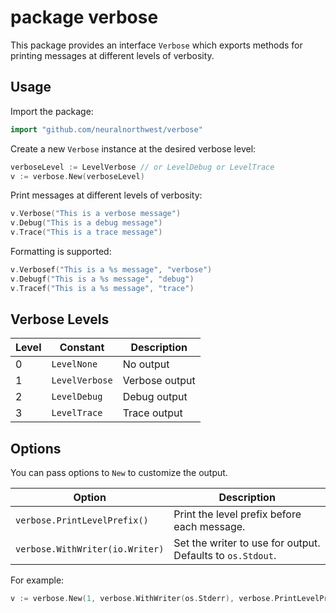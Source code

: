 # package verbose

This package provides an interface `Verbose` which exports methods for printing
messages at different levels of verbosity.

## Usage

Import the package:

```go
import "github.com/neuralnorthwest/verbose"
```

Create a new `Verbose` instance at the desired verbose level:

```go
verboseLevel := LevelVerbose // or LevelDebug or LevelTrace
v := verbose.New(verboseLevel)
```

Print messages at different levels of verbosity:

```go
v.Verbose("This is a verbose message")
v.Debug("This is a debug message")
v.Trace("This is a trace message")
```

Formatting is supported:

```go
v.Verbosef("This is a %s message", "verbose")
v.Debugf("This is a %s message", "debug")
v.Tracef("This is a %s message", "trace")
```

## Verbose Levels

| Level | Constant       | Description    |
|-------|----------------|----------------|
| 0     | `LevelNone`    | No output      |
| 1     | `LevelVerbose` | Verbose output |
| 2     | `LevelDebug`   | Debug output   |
| 3     | `LevelTrace`   | Trace output   |

## Options

You can pass options to `New` to customize the output.

| Option                          | Description                                                |
|---------------------------------|------------------------------------------------------------|
| `verbose.PrintLevelPrefix()`    | Print the level prefix before each message.                |
| `verbose.WithWriter(io.Writer)` | Set the writer to use for output. Defaults to `os.Stdout`. |

For example:

```go
v := verbose.New(1, verbose.WithWriter(os.Stderr), verbose.PrintLevelPrefix())
```
